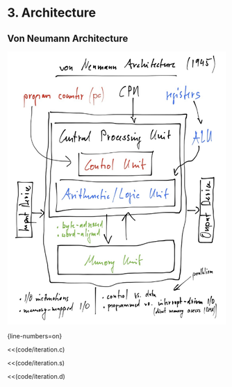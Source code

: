 # 3. Architecture

## Von Neumann Architecture

![Von Neumann Architecture](images/von-neumann-architecture.jpg "Von Neumann Architecture")

{line-numbers=on}

<<(code/iteration.c)

<<(code/iteration.s)

<<(code/iteration.d)